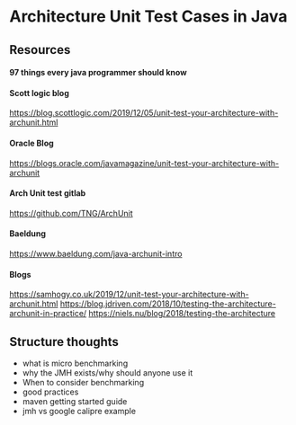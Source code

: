 # Architecture Unit Test Cases in Java

## Resources

#### 97 things every java programmer should know


#### Scott logic blog
https://blog.scottlogic.com/2019/12/05/unit-test-your-architecture-with-archunit.html

#### Oracle Blog 
https://blogs.oracle.com/javamagazine/unit-test-your-architecture-with-archunit

#### Arch Unit test gitlab
https://github.com/TNG/ArchUnit

#### Baeldung
https://www.baeldung.com/java-archunit-intro

#### Blogs
https://samhogy.co.uk/2019/12/unit-test-your-architecture-with-archunit.html
https://blog.jdriven.com/2018/10/testing-the-architecture-archunit-in-practice/
https://niels.nu/blog/2018/testing-the-architecture


## Structure thoughts
- what is micro benchmarking
- why the JMH exists/why should anyone use it
- When to consider benchmarking
- good practices
- maven getting started guide
- jmh vs google calipre example

